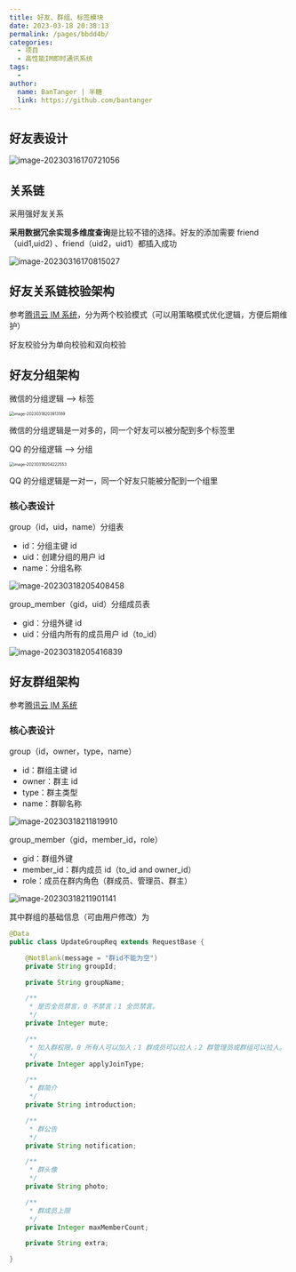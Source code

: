 ```yaml
---
title: 好友、群组、标签模块
date: 2023-03-18 20:38:13
permalink: /pages/bbdd4b/
categories:
  - 项目
  - 高性能IM即时通讯系统
tags:
  - 
author: 
  name: BanTanger | 半糖
  link: https://github.com/bantanger
---
```




## 好友表设计

![image-20230316170721056](https://cdn.statically.io/gh/BanTanger/image-hosting@master/06.%E5%A5%BD%E5%8F%8B%E3%80%81%E7%BE%A4%E7%BB%84%E3%80%81%E6%A0%87%E7%AD%BE%E6%A8%A1%E5%9D%97-assets/202303251125919.png)



## 关系链

采用强好友关系

**采用数据冗余实现多维度查询**是比较不错的选择。好友的添加需要 friend（uid1,uid2) 、friend（uid2，uid1）都插入成功

![image-20230316170815027](https://cdn.statically.io/gh/BanTanger/image-hosting@master/06.%E5%A5%BD%E5%8F%8B%E3%80%81%E7%BE%A4%E7%BB%84%E3%80%81%E6%A0%87%E7%AD%BE%E6%A8%A1%E5%9D%97-assets/202303251125586.png)



## 好友关系链校验架构

参考[腾讯云 IM 系统](https://cloud.tencent.com/document/product/269/1501#.E6.A0.A1.E9.AA.8C.E5.A5.BD.E5.8F.8B)，分为两个校验模式（可以用策略模式优化逻辑，方便后期维护）

好友校验分为单向校验和双向校验



## 好友分组架构

微信的分组逻辑 ——> 标签

<img src="https://cdn.statically.io/gh/BanTanger/image-hosting@master/06.%E5%A5%BD%E5%8F%8B%E3%80%81%E7%BE%A4%E7%BB%84%E3%80%81%E6%A0%87%E7%AD%BE%E6%A8%A1%E5%9D%97-assets/202303251125671.png" alt="image-20230318203913189" style="zoom:50%;" />

微信的分组逻辑是一对多的，同一个好友可以被分配到多个标签里



QQ 的分组逻辑 ——> 分组

<img src="https://cdn.statically.io/gh/BanTanger/image-hosting@master/06.%E5%A5%BD%E5%8F%8B%E3%80%81%E7%BE%A4%E7%BB%84%E3%80%81%E6%A0%87%E7%AD%BE%E6%A8%A1%E5%9D%97-assets/202303251125885.png" alt="image-20230318204222553" style="zoom:50%;" />

QQ 的分组逻辑是一对一，同一个好友只能被分配到一个组里



### 核心表设计

group（id，uid，name）分组表

+ id：分组主键 id
+ uid：创建分组的用户 id
+ name：分组名称

![image-20230318205408458](https://cdn.statically.io/gh/BanTanger/image-hosting@master/06.%E5%A5%BD%E5%8F%8B%E3%80%81%E7%BE%A4%E7%BB%84%E3%80%81%E6%A0%87%E7%AD%BE%E6%A8%A1%E5%9D%97-assets/202303251126618.png)

group_member（gid，uid）分组成员表

+ gid：分组外键 id
+ uid：分组内所有的成员用户 id（to_id）

![image-20230318205416839](https://cdn.statically.io/gh/BanTanger/image-hosting@master/06.%E5%A5%BD%E5%8F%8B%E3%80%81%E7%BE%A4%E7%BB%84%E3%80%81%E6%A0%87%E7%AD%BE%E6%A8%A1%E5%9D%97-assets/202303251126864.png)



## 好友群组架构

参考[腾讯云 IM 系统](https://cloud.tencent.com/document/product/269/1502)

### 核心表设计

group（id，owner，type，name）

+ id：群组主键 id
+ owner：群主 id
+ type：群主类型
+ name：群聊名称

![image-20230318211819910](https://cdn.statically.io/gh/BanTanger/image-hosting@master/06.%E5%A5%BD%E5%8F%8B%E3%80%81%E7%BE%A4%E7%BB%84%E3%80%81%E6%A0%87%E7%AD%BE%E6%A8%A1%E5%9D%97-assets/202303251126256.png)

group_member（gid，member_id，role）

+ gid：群组外键
+ member_id：群内成员 id（to_id and owner_id）
+ role：成员在群内角色（群成员、管理员、群主）

![image-20230318211901141](https://cdn.statically.io/gh/BanTanger/image-hosting@master/06.%E5%A5%BD%E5%8F%8B%E3%80%81%E7%BE%A4%E7%BB%84%E3%80%81%E6%A0%87%E7%AD%BE%E6%A8%A1%E5%9D%97-assets/202303251126590.png)



其中群组的基础信息（可由用户修改）为

```java
@Data
public class UpdateGroupReq extends RequestBase {

    @NotBlank(message = "群id不能为空")
    private String groupId;

    private String groupName;

    /**
     * 是否全员禁言，0 不禁言；1 全员禁言。
     */
    private Integer mute;

    /**
     * 加入群权限，0 所有人可以加入；1 群成员可以拉人；2 群管理员或群组可以拉人。
     */
    private Integer applyJoinType;

    /**
     * 群简介
     */
    private String introduction;

    /**
     * 群公告
     */
    private String notification;

    /**
     * 群头像
     */
    private String photo;

    /**
     * 群成员上限
     */
    private Integer maxMemberCount;

    private String extra;

}
```

